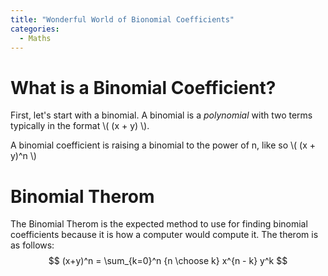 ```yaml
---
title: "Wonderful World of Bionomial Coefficients"
categories:
  - Maths
---
```


# What is a Binomial Coefficient?

First, let's start with a binomial.
A binomial is a _polynomial_ with two terms typically in the format \\( (x + y) \\).

A binomial coefficient is raising a binomial to the power of n, like so \\( (x + y)^n \\)

# Binomial Therom

The Binomial Therom is the expected method to use for finding binomial coefficients because it is how a computer would compute it.
The therom is as follows:
$$ (x+y)^n = \sum_{k=0}^n {n \choose k} x^{n - k} y^k $$

